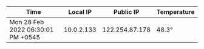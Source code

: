 | Time     | Local IP | Public IP | Temperature |
| ----------- | ----------- | ----------- | ----------- |
| Mon 28 Feb 2022 06:30:01 PM +0545      | 10.0.2.133     | 122.254.87.178  | 48.3° |
